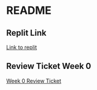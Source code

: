 # README
## Replit Link
[Link to replit](https://replit.com/@AdiKhandelwal/Tri3-Adi#.replit)

## Review Ticket Week 0
[Week 0 Review Ticket](https://github.com/Adi-K-Coding/Tri3-Adi/issues/1)
